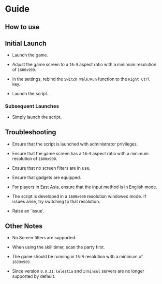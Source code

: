 # Guide

## How to use

## Initial Launch

- Launch the game.

- Adjust the game screen to a `16:9` aspect ratio with a minimum resolution of `1600x900`.

- In the settings, rebind the `Switch Walk/Run` function to the `Right Ctrl` key.

- Launch the script.

### Subsequent Launches

- Simply launch the script.

## Troubleshooting

- Ensure that the script is launched with administrator privileges.

- Ensure that the game screen has a `16:9` aspect ratio with a minimum resolution of `1600x900`.

- Ensure that no screen filters are in use.

- Ensure that gadgets are equipped.

- For players in East Asia, ensure that the input method is in English mode.

- The script is developed in a `1600x900` resolution windowed mode. If issues arise, try switching to that resolution.

- Raise an `issue'.

## Other Notes

- No Screen filters are supported.

- When using the skill timer, scan the party first.

- The game should be running in `16:9` resolution with a minimum of `1600x900`.

- Since version `0.0.31`, `Celestia` and `Irminsul` servers are no longer supported by default.
